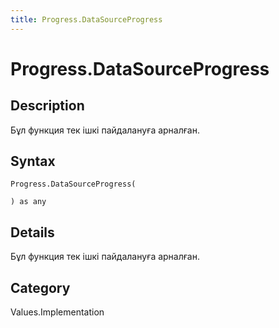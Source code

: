 ```yaml
---
title: Progress.DataSourceProgress
---
```


# Progress.DataSourceProgress


## Description

Бұл функция тек ішкі пайдалануға арналған.


## Syntax

```powerquery
Progress.DataSourceProgress(

) as any
```


## Details

Бұл функция тек ішкі пайдалануға арналған.



## Category
Values.Implementation
